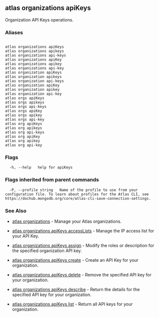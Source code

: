 ## atlas organizations apiKeys

Organization API Keys operations.




### Aliases
```

atlas organizations apiKeys
atlas organizations apikeys
atlas organizations api-keys
atlas organizations apiKey
atlas organizations apikey
atlas organizations api-key
atlas organization apiKeys
atlas organization apikeys
atlas organization api-keys
atlas organization apiKey
atlas organization apikey
atlas organization api-key
atlas orgs apiKeys
atlas orgs apikeys
atlas orgs api-keys
atlas orgs apiKey
atlas orgs apikey
atlas orgs api-key
atlas org apiKeys
atlas org apikeys
atlas org api-keys
atlas org apiKey
atlas org apikey
atlas org api-key
```



### Flags

```
  -h, --help   help for apiKeys

```


### Flags inherited from parent commands

```
  -P, --profile string   Name of the profile to use from your configuration file. To learn about profiles for the Atlas CLI, see https://dochub.mongodb.org/core/atlas-cli-save-connection-settings.

```

### See Also


* [atlas organizations](atlas_organizations.md)	- Manage your Atlas organizations.

* [atlas organizations apiKeys accessLists](atlas_organizations_apiKeys_accessLists.md)	- Manage the IP access list for your API Key.

* [atlas organizations apiKeys assign](atlas_organizations_apiKeys_assign.md)	- Modify the roles or description for the specified organization API key.

* [atlas organizations apiKeys create](atlas_organizations_apiKeys_create.md)	- Create an API Key for your organization.

* [atlas organizations apiKeys delete](atlas_organizations_apiKeys_delete.md)	- Remove the specified API key for your organization.

* [atlas organizations apiKeys describe](atlas_organizations_apiKeys_describe.md)	- Return the details for the specified API key for your organization.

* [atlas organizations apiKeys list](atlas_organizations_apiKeys_list.md)	- Return all API keys for your organization.



